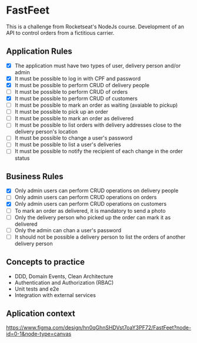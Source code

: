 # FastFeet

This is a challenge from Rocketseat's NodeJs course. Development of an API to control orders from a fictitious carrier.

## Application Rules

- [x] The application must have two types of user, delivery person and/or admin
- [x] It must be possible to log in with CPF and password
- [x] It must be possible to perform CRUD of delivery people
- [ ] It must be possible to perform CRUD of orders
- [x] It must be possible to perform CRUD of customers
- [ ] It must be possible to mark an order as waiting (avaiable to pickup)
- [ ] It must be possible to pick up an order
- [ ] It must be possible to mark an order as delivered
- [ ] It must be possible to list orders with delivery addresses close to the delivery person's location
- [ ] It must be possible to change a user's password
- [ ] It must be possible to list a user's deliveries
- [ ] It must be possible to notify the recipient of each change in the order status

## Business Rules

- [x] Only admin users can perform CRUD operations on delivery people
- [ ] Only admin users can perform CRUD operations on orders
- [x] Only admin users can perform CRUD operations on customers
- [ ] To mark an order as delivered, it is mandatory to send a photo
- [ ] Only the delivery person who picked up the order can mark it as delivered
- [ ] Only the admin can chan a user's password
- [ ] It should not be possible a delivery person to list the orders of another delivery person

## Concepts to practice

- DDD, Domain Events, Clean Architecture
- Authentication and Authorization (RBAC)
- Unit tests and e2e
- Integration with external services

## Aplication context

https://www.figma.com/design/hn0qGhnSHDVst7oaY3PF72/FastFeet?node-id=0-1&node-type=canvas
